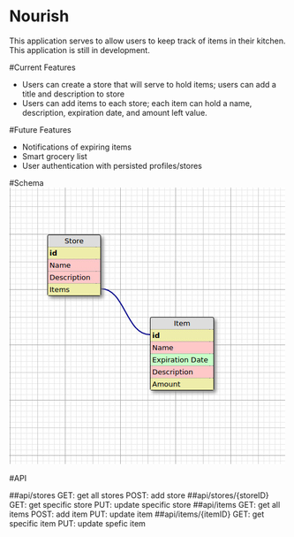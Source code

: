 # Nourish
This application serves to allow users to keep track of items in their kitchen. This application is still in development.

#Current Features
- Users can create a store that will serve to hold items; users can add a title and description to store
- Users can add items to each store; each item can hold a name, description, expiration date, and amount left value.

#Future Features
- Notifications of expiring items
- Smart grocery list
- User authentication with persisted profiles/stores

#Schema
![alt text](screenshots/schema.jpg "Schema Design")

#API

##api/stores
  GET: get all stores 
  POST: add store
##api/stores/{storeID}
  GET: get specific store
  PUT: update specific store
##api/items
  GET: get all items
  POST: add item
  PUT: update item
##api/items/{itemID}
  GET: get specific item
  PUT: update spefic item
